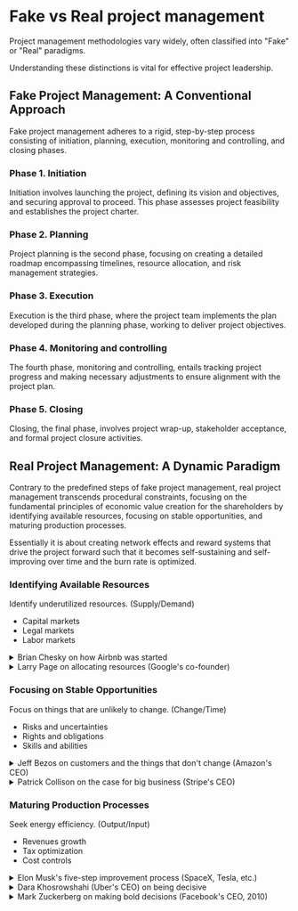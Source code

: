 # Fake vs Real project management

Project management methodologies vary widely, often classified into "Fake" or "Real" paradigms.

Understanding these distinctions is vital for effective project leadership.

## Fake Project Management: A Conventional Approach

Fake project management adheres to a rigid, step-by-step process consisting of initiation, planning, execution, monitoring and controlling, and closing phases.

### Phase 1. Initiation

Initiation involves launching the project, defining its vision and objectives, and securing approval to proceed. This phase assesses project feasibility and establishes the project charter.

### Phase 2. Planning

Project planning is the second phase, focusing on creating a detailed roadmap encompassing timelines, resource allocation, and risk management strategies.

### Phase 3. Execution

Execution is the third phase, where the project team implements the plan developed during the planning phase, working to deliver project objectives.

### Phase 4. Monitoring and controlling

The fourth phase, monitoring and controlling, entails tracking project progress and making necessary adjustments to ensure alignment with the project plan.

### Phase 5. Closing

Closing, the final phase, involves project wrap-up, stakeholder acceptance, and formal project closure activities.

## Real Project Management: A Dynamic Paradigm

Contrary to the predefined steps of fake project management, real project management transcends procedural constraints, focusing on the fundamental principles of economic value creation for the shareholders by identifying available resources, focusing on stable opportunities, and maturing production processes.

Essentially it is about creating network effects and reward systems that drive the project forward such that it becomes self-sustaining and self-improving over time and the burn rate is optimized.

### Identifying Available Resources

Identify underutilized resources. (Supply/Demand)

- Capital markets
- Legal markets
- Labor markets

<details>
  <summary>
    Brian Chesky on how Airbnb was started
  </summary>

https://github.com/julienreszka/julienreszka/assets/8984570/0d97aa2d-e699-468f-a92d-b74d1d2f533f

  <audio controls>
    <source 
      src="media/Brian-Chesky-how-Airbnb-was-started.mp3" 
      type="audio/mpeg"
    >
  </audio>
  <blockquote>
  
So I had this moment, I'm sure all of us have these moments in our life where we make a change and everything changes after that.

I quit my job and I put everything, I have an old Honda Civic, I put everything I own in the back seat and the trunk of old Honda Civic, including a rolled up foam mattress.
I have a thousand hours of the bank and I called Joe and I said, I'm coming to San Francisco.
It turns out that Joe said, well, the rent is $1,150. So I actually can't pay rent.
It turns out that weekend, this international sign conference is coming to San Francisco.
We go to the conference website and notice that all the hotels and the conference website are sold out.
Then we had this idea, we said, well, what if we just turned our house into a bed and breakfast for the sign conference?
Unfortunately, I don't have any beds, but Joe had three air beds.
We pulled the air beds out of the closet. We inflated three air beds. We called it the air bed and breakfast.

  </blockquote>
</details>

<details>
  <summary>
    Larry Page on allocating resources (Google's co-founder)
  </summary>

  <audio controls>
    <source 
      src="media/Larry-Page.mp3" 
      type="audio/mpeg"
    >
  </audio>
  <blockquote>
  
Larry: I think my job is to create that scale that we haven't quite seen from other companies. You know, how we actually invest all the capital we have. And so on. 
I think [...] part of our job is kind of like Warren Buffett, managing these disparate things well. I've been doing that in a pretty independent way. And then I think part of our job we see is creating new things, creating new things or buying them at very early stages. Like we do with Android. I think we bought them with 10 people. And that was something I was really excited about.

Interviewer: So you'll keep going. You'll keep expanding the portfolio.

Larry: Yeah, and I think, you know, just looking at how we really invest the resources we have and continue to grow that.

  </blockquote>
</details>

### Focusing on Stable Opportunities

Focus on things that are unlikely to change. (Change/Time)

- Risks and uncertainties
- Rights and obligations
- Skills and abilities

<details>
  <summary>
  Jeff Bezos on customers and the things that don't change (Amazon's CEO)
  </summary>

https://github.com/julienreszka/julienreszka/assets/8984570/1b5ca58d-f29e-457b-98a4-086012f4c442

  <audio controls>
    <source 
      src="media/Jeff-Bezos-speaks-on-customers-and-the-things-that-don-t-change.mp3" 
      type="audio/mpeg"
    >
  </audio>
  <blockquote>

I get asked a very interesting question from time to time that I like and I enjoy and I answer and I play with; and the question is, Jeff, what's going to change over the next 10 years?
And that's a fun dinner conversation.

I'll tell you, there's an even more important question that I almost never get asked. And that is: what's not going to change over the next 10 years?

And the reason that question is so important is you can build your plans around those things.

So at Amazon, I know for a fact, customers are going to want low prices 10 years from now. That's not going to change.
Customers are going to want fast delivery.
They're going to want big selection.

So all the energy we put into those things will continue to pay dividends.

It is impossible to imagine a customer coming to me 10 years from now saying, Jeff, I love Amazon, I just wish you delivered a little more slowly.

Or I love Amazon. I just wish the prices were a little higher.

It's not going to happen.

And so when you can figure out the things that are going to remain true under almost all circumstances, then you can put energy into them.

  </blockquote>
</details>
<details>
  <summary>
    Patrick Collison on the case for big business (Stripe's CEO)
  </summary>

https://github.com/julienreszka/julienreszka/assets/8984570/1b5ca58d-f29e-457b-98a4-086012f4c442

  <audio controls>
    <source 
      src="media/Patrick-Collison-The-Case-For-Big-Business.mp3" 
      type="audio/mpeg"
    >
  </audio>
  <blockquote>

Patrick: It's obviously virtuous or compelling or exciting to foster all these nascent startups and to kind of be an anti-incumbent, but what's the case for supporting established businesses?

I think people misunderstand where a small business typically, not in every case, but at least in the cases where we denote them startups, there's usually an embedded innovation and the innovation is kind of all that the company is, like the new idea and they're going to do something better, different or whatever.

And so generally speaking, we like innovation and so we've positive sentiments towards that startup. But there's a lot of innovation that comes from large established businesses. That's not all they do. There's also just running the existing thing. And so maybe it's a smaller share, but the aggregate fraction of innovation that comes from established businesses is really large. And we have to be cognizant of the cognitive bias of the startups, perhaps being somewhat more conspicuous, to choose any sector of the economy, and a significant fraction of the important inventions that occurred over the last 10 or 20 years will have come from the incumbents. And so I think as a general class, and Tyler, of course, would have book on this, I think big business is underrated. I think it's true that established businesses tend to pay better. They tend to be more efficient. More of the innovation in our economy comes from them and they produce a lot of consumer surplus.

Maybe a lot of the tech industry doesn't place a lot of value on process and operational excellence. We kind of culturally value the spontaneous and the creative and the iconoclastic and the path breaking. But building mechanisms that can enable the very reliable provision of important services at scale and removing the sources of variability that can really cause a bad day for a very large number of people. I don't think they get quite as much cultural credit.

Interviewer: I mean, if you think about just like the big trends in society that need to just solve our big problems, like Moore's law or the cost of solar or something, these are just you have marginal improvements over many decades that the big tech or big companies are just able to invest a lot of money into doing the R&D.

Patrick: Relentless iterative improvement is underrated.

Interviewer: When we think about the way in which Stripe will continue to grow in the future, in some sense it will obviously involve a lot of big businesses. Now processing a significant amount of Amazon volume. There's other businesses you're doing deals with. Tell me how you think it kind of makes sense how an exponentially growing startup would contribute to exponentially growing growth for a Stripe. Does the Stripe keep growing at the same trajectory when it's existing big businesses that you're partnering with?

Patrick: Stripe is doomed to eventually grow at the rate of the economy. There is just a question of how long it takes to get there.

  </blockquote>
</details>

### Maturing Production Processes

Seek energy efficiency. (Output/Input)

- Revenues growth
- Tax optimization
- Cost controls

<details>
  <summary>
    Elon Musk's five-step improvement process (SpaceX, Tesla, etc.)
  </summary>

https://github.com/julienreszka/julienreszka/assets/8984570/65713812-b224-41f8-af23-923cfc7ab116

  <audio controls>
    <source 
      src="media/Elon-Musk-Five-Step-Improvement-Process.mp3" 
      type="audio/mpeg"
    >
  </audio>
  <blockquote>

Everyone's wrong, no matter who you are, everyone's wrong, some of the time.

The most common error of a smart engineer is to optimize a thing that should not exist. Why would people do that? Well, everyone's been trained in high school and college that you gotta answer the questions, convergent logic. So you can't tell the professor your question is dumb. You'll get a bad grade. You have to answer the question. So everyone's basically without knowing it, they got like mental straight jacket on. They'll work on optimizing the thing that should simply not exist. Just make your requirements less dumb.

Your requirements are definitely dumb. It does not matter who gave them to you. It's particularly dangerous if a smart person gave you the requirements because you might not question them enough. No matter who you are, everyone's wrong, some of the time.

Then try very hard to delete the part or process. This is actually very important. If you are not occasionally adding things back in, you are not deleting enough.

The bias tends to be very strongly towards, let's add this part or process step in case we need it. But you can basically make in case arguments for so many things.

Only the third step is simplify or optimize.

Finally, you get to step four, which is accelerate cycle time.
You're moving too slowly. Go faster. But don't go faster until you have worked on the other three things first.

And then the final step is automate.

Now, I have personally made the mistake of going backwards on all five steps. Multiple times. I automated, accelerated, simplified, and then deleted.

  </blockquote>
</details>

<details>
  <summary>
    Dara Khosrowshahi (Uber's CEO) on being decisive
  </summary>
  
https://github.com/julienreszka/julienreszka/assets/8984570/d4c149af-e1d8-483a-89c0-dce1a323409d

  <audio controls>
    <source 
      src="media/Dara-Khosrowshahi-on-being-decisive.mp3" 
      type="audio/mpeg"
    >
  </audio>
  <blockquote>

This is not the first tough time for Uber. And the much tougher time, frankly, was post pandemic. Our mobility business, which was our cash cow, lost 85% of its volume, overnight, within the context that we were losing two and a half billion dollars anyway.

We were deeply unprofitable.

And I was like, all right, let's go. And I took input, but I started leading, and this is not something that you do all the time, because you want your team involved.

You got to be top down, you've got a solve for speed, and you've got to solve for decisiveness.

Because even if you're decisive, you make a decision that's 20% off, it's better than being indecisive and not doing anything.

  </blockquote>
</details>

<details>
  <summary>
    Mark Zuckerberg on making bold decisions (Facebook's CEO, 2010)
  </summary>

  <audio controls>
    <source 
      src="media/Dara-Khosrowshahi-on-being-decisive.mp3" 
      type="audio/mpeg"
    >
  </audio>
  <blockquote>

[...] I think making it so that this is a place where people can move quickly is just key. Having an emphasis on making bold decisions and being bold and the products that we build.
I think is why we have products like newsfeed, which at the time was controversial, but now is one of the core parts of the product and has been emulated by a lot of other startups and companies, or why we have a platform. When we built our first version of the development platform, people weren't thinking about social networks as social platforms for social software development. And that was a pretty controversial decision, and we decided to go for it. Now we have a development community of almost a million developers, so that is kind of a direct byproduct of that kind of line of thinking.

And then I think just also focusing on leverage and impact, the best people want to go to the place where they can have the biggest impact. We have always focused on this ratio here of the number of engineers that we have to the size of the user base, for the impact that they're going to have. And what we found is that each engineer here is roughly responsible for more than a million users. If you do that calculation, that's much more than smaller companies that have smaller user bases, but smaller employee bases, and much larger than larger companies that have maybe more users, but also a lot more employees. So we're kind of in this sweet spot, and we've always focused on building the company in a way where there's just a lot of leverage, and that that would encourage just the best people to come join the company.

  </blockquote>
</details>
